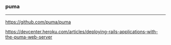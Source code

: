 ### puma
---

https://github.com/puma/puma

https://devcenter.heroku.com/articles/deploying-rails-applications-with-the-puma-web-server












